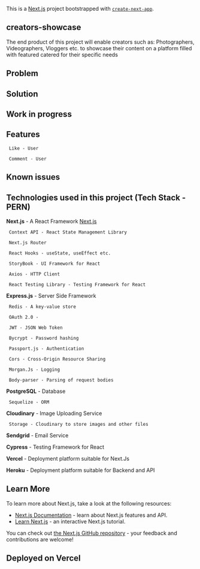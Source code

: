 This is a [Next.js](https://nextjs.org/) project bootstrapped with [`create-next-app`](https://github.com/vercel/next.js/tree/canary/packages/create-next-app).

## creators-showcase

The end product of this project will enable creators such as: Photographers, Videographers, Vloggers etc. to showcase their content on a platform filled with featured catered for their specific needs

## Problem

## Solution

## Work in progress

## Features

     Like - User

     Comment - User

## Known issues

## Technologies used in this project (Tech Stack - PERN)

**Next.js** - A React Framework [Next.js](https://nextjs.org/)

     Context API - React State Management Library

     Next.js Router

     React Hooks - useState, useEffect etc.

     StoryBook - UI Framework for React

     Axios - HTTP Client

     React Testing Library - Testing Framework for React

**Express.js** - Server Side Framework

     Redis - A key-value store

     OAuth 2.0 - 

     JWT - JSON Web Token

     Bycrypt - Password hashing

     Passport.js - Authentication

     Cors - Cross-Origin Resource Sharing

     Morgan.Js - Logging

     Body-parser - Parsing of request bodies

**PostgreSQL** - Database

     Sequelize - ORM

**Cloudinary** - Image Uploading Service

     Storage - Cloudinary to store images and other files

**Sendgrid** - Email Service

**Cypress** - Testing Framework for React

**Vercel** - Deployment platform suitable for Next.Js

**Heroku** - Deployment platform suitable for Backend and API

## Learn More

To learn more about Next.js, take a look at the following resources:

- [Next.js Documentation](https://nextjs.org/docs) - learn about Next.js features and API.
- [Learn Next.js](https://nextjs.org/learn) - an interactive Next.js tutorial.

You can check out [the Next.js GitHub repository](https://github.com/vercel/next.js/) - your feedback and contributions are welcome!

## Deployed on Vercel
